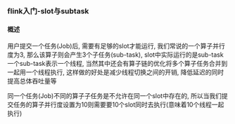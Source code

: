 ### flink入门-slot与subtask

#### 概述
用户提交一个任务(Job)后, 需要有足够的slot才能运行, 我们常说的一个算子并行度为3, 那么该算子则会产生3个子任务(sub-task), slot中实际运行的是sub-task
一个sub-task表示一个线程, 当然其中还会有算子链的优化将多个算子任务合并到一起用一个线程执行, 这样做的好处是减少线程切换之间的开销, 降低延迟的同时提高总体吞吐量等

同一个任务(Job)不同的算子子任务是不允许在同一个slot中存在的, 所以当我们提交任务的算子并行度设置为10则需要要10个slot同时去执行(意味着10个线程一起执行)
